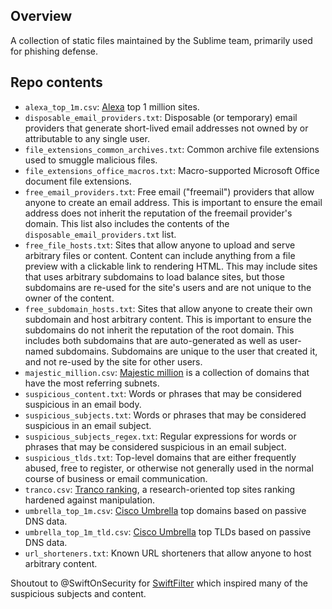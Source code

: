 ## Overview

A collection of static files maintained by the Sublime team, primarily used for phishing defense.

## Repo contents

* `alexa_top_1m.csv`: [Alexa](https://www.alexa.com/topsites) top 1 million sites.
* `disposable_email_providers.txt`: Disposable (or temporary) email providers that generate short-lived email addresses not owned by or attributable to any single user.
* `file_extensions_common_archives.txt`: Common archive file extensions used to smuggle malicious files.
* `file_extensions_office_macros.txt`: Macro-supported Microsoft Office document file extensions.
* `free_email_providers.txt`: Free email ("freemail") providers that allow anyone to create an email address. This is important to ensure the email address does not inherit the reputation of the freemail provider's domain. This list also includes the contents of the `disposable_email_providers.txt` list.
* `free_file_hosts.txt`: Sites that allow anyone to upload and serve arbitrary files or content. Content can include anything from a file preview with a clickable link to rendering HTML. This may include sites that uses arbitrary subdomains to load balance sites, but those subdomains are re-used for the site's users and are not unique to the owner of the content.
* `free_subdomain_hosts.txt`: Sites that allow anyone to create their own subdomain and host arbitrary content. This is important to ensure the subdomains do not inherit the reputation of the root domain. This includes both subdomains that are auto-generated as well as user-named subdomains. Subdomains are unique to the user that created it, and not re-used by the site for other users.
* `majestic_million.csv`: [Majestic million](https://majestic.com/reports/majestic-million) is a collection of domains that have the most referring subnets.
* `suspicious_content.txt`: Words or phrases that may be considered suspicious in an email body.
* `suspicious_subjects.txt`: Words or phrases that may be considered suspicious in an email subject.
* `suspicious_subjects_regex.txt`: Regular expressions for words or phrases that may be considered suspicious in an email subject.
* `suspicious_tlds.txt`: Top-level domains that are either frequently abused, free to register, or otherwise not generally used in the normal course of business or email communication.
* `tranco.csv`: [Tranco ranking](https://tranco-list.eu/), a research-oriented top sites ranking hardened against manipulation.
* `umbrella_top_1m.csv`: [Cisco Umbrella](https://umbrella.cisco.com/blog/cisco-umbrella-1-million) top domains based on passive DNS data. 
* `umbrella_top_1m_tld.csv`: [Cisco Umbrella](https://umbrella.cisco.com/blog/cisco-umbrella-1-million) top TLDs based on passive DNS data.
* `url_shorteners.txt`: Known URL shorteners that allow anyone to host arbitrary content.

Shoutout to @SwiftOnSecurity for [SwiftFilter](https://github.com/SwiftOnSecurity/SwiftFilter) which inspired many of the suspicious subjects and content.
